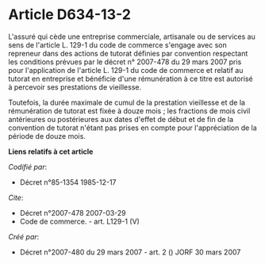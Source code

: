 # Article D634-13-2

L'assuré qui cède une entreprise commerciale, artisanale ou de services au sens de l'article L. 129-1 du code de commerce
s'engage avec son repreneur dans des actions de tutorat définies par convention respectant les conditions prévues par le
décret n° 2007-478 du 29 mars 2007 pris pour l'application de l'article L. 129-1 du code de commerce et relatif au tutorat en
entreprise et bénéficie d'une rémunération à ce titre est autorisé à percevoir ses prestations de vieillesse.

Toutefois, la durée maximale de cumul de la prestation vieillesse et de la rémunération de tutorat est fixée à douze mois ;
les fractions de mois civil antérieures ou postérieures aux dates d'effet de début et de fin de la convention de tutorat
n'étant pas prises en compte pour l'appréciation de la période de douze mois.

**Liens relatifs à cet article**

_Codifié par_:

  - Décret n°85-1354 1985-12-17

_Cite_:

  - Décret n°2007-478 2007-03-29
  - Code de commerce. - art. L129-1 (V)

_Créé par_:

  - Décret n°2007-480 du 29 mars 2007 - art. 2 () JORF 30 mars 2007
